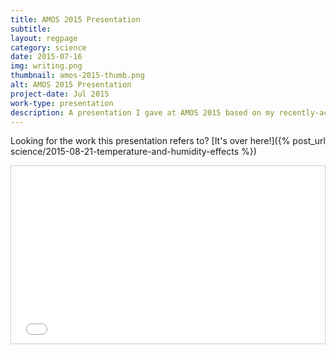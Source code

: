 ```yaml
---
title: AMOS 2015 Presentation
subtitle:
layout: regpage
category: science
date: 2015-07-16
img: writing.png
thumbnail: amos-2015-thumb.png
alt: AMOS 2015 Presentation
project-date: Jul 2015
work-type: presentation
description: A presentation I gave at AMOS 2015 based on my recently-accepted honours paper.
---
```

Looking for the work this presentation refers to? [It's over here!]({% post_url science/2015-08-21-temperature-and-humidity-effects %})

<div markdown="0" style="text-align:center; position: relative; height: 0; padding-bottom: 56.25%; border:1px solid #CCC;">
	<iframe style="position: absolute; top: 0; left: 0; width: 100%; height: 100%;" src="//www.slideshare.net/slideshow/embed_code/key/5SIHcR5jAxgZHk" frameborder="0" marginwidth="0" marginheight="0" scrolling="no"></iframe>
	<div style="margin-bottom:5px"> <strong> <a href="//www.slideshare.net/Rensa/amos2015presentation" title="amos-2015-presentation" target="_blank">amos-2015-presentation</a> </strong> from <strong><a href="//www.slideshare.net/Rensa" target="_blank">Rensa</a></strong> </div>
</div>